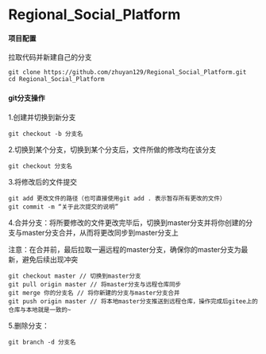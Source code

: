 # Regional_Social_Platform

#### 项目配置

拉取代码并新建自己的分支

```shell
git clone https://github.com/zhuyan129/Regional_Social_Platform.git
cd Regional_Social_Platform
```

#### git分支操作

1.创建并切换到新分支

```
git checkout -b 分支名
```

2.切换到某个分支，切换到某个分支后，文件所做的修改均在该分支

```
git checkout 分支名
```

3.将修改后的文件提交

```
git add 更改文件的路径（也可直接使用git add . 表示暂存所有更改的文件）
git commit -m “关于此次提交的说明” 
```

4.合并分支：将所要修改的文件更改完毕后，切换到master分支并将你创建的分支与master分支合并，从而将更改同步到master分支上

注意：在合并前，最后拉取一遍远程的master分支，确保你的master分支为最新，避免后续出现冲突

```
git checkout master // 切换到master分支
git pull origin master // 将master分支与远程仓库同步
git merge 你的分支名 // 将你新建的分支与master分支合并
git push origin master // 将本地master分支推送到远程仓库，操作完成后gitee上的仓库与本地就是一致的~
```

5.删除分支：

```
git branch -d 分支名
```


